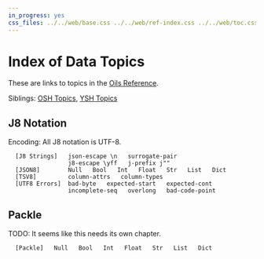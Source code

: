 ```yaml
---
in_progress: yes
css_files: ../../web/base.css ../../web/ref-index.css ../../web/toc.css
---
```


Index of Data Topics
===

These are links to topics in the [Oils Reference](index.html).

Siblings: [OSH Topics](index-osh.html), [YSH Topics](index-ysh.html)

<div id="toc">
</div>

<h2 id="j8-str">J8 Notation</h2>

Encoding: All J8 notation is UTF-8.

```chapter-links-data-lang
  [J8 Strings]   json-escape \n   surrogate-pair
                 j8-escape \yff   j-prefix j""
  [JSON8]        Null   Bool   Int   Float   Str   List   Dict
  [TSV8]         column-attrs   column-types
  [UTF8 Errors]  bad-byte   expected-start   expected-cont
                 incomplete-seq   overlong   bad-code-point
```

<h2 id="packle">Packle</h2>

TODO: It seems like this needs its own chapter.

```chapter-links-data-lang
  [Packle]   Null   Bool   Int   Float   Str   List   Dict
```
